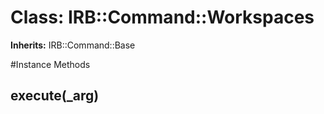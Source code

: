 # Class: IRB::Command::Workspaces
**Inherits:** IRB::Command::Base
    




#Instance Methods
## execute(_arg) [](#method-i-execute)

